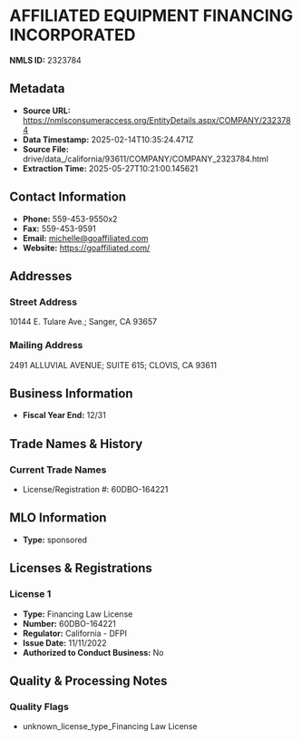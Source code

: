 # AFFILIATED EQUIPMENT FINANCING INCORPORATED

**NMLS ID:** 2323784

## Metadata
- **Source URL:** https://nmlsconsumeraccess.org/EntityDetails.aspx/COMPANY/2323784
- **Data Timestamp:** 2025-02-14T10:35:24.471Z
- **Source File:** drive/data_/california/93611/COMPANY/COMPANY_2323784.html
- **Extraction Time:** 2025-05-27T10:21:00.145621

## Contact Information
- **Phone:** 559-453-9550x2
- **Fax:** 559-453-9591
- **Email:** michelle@goaffiliated.com
- **Website:** https://goaffiliated.com/

## Addresses
### Street Address
10144 E. Tulare Ave.; Sanger, CA 93657

### Mailing Address
2491 ALLUVIAL AVENUE; SUITE 615; CLOVIS, CA 93611

## Business Information
- **Fiscal Year End:** 12/31

## Trade Names & History
### Current Trade Names
- License/Registration #: 60DBO-164221

## MLO Information
- **Type:** sponsored

## Licenses & Registrations

### License 1
- **Type:** Financing Law License
- **Number:** 60DBO-164221
- **Regulator:** California - DFPI
- **Issue Date:** 11/11/2022
- **Authorized to Conduct Business:** No

## Quality & Processing Notes
### Quality Flags
- unknown_license_type_Financing Law License
